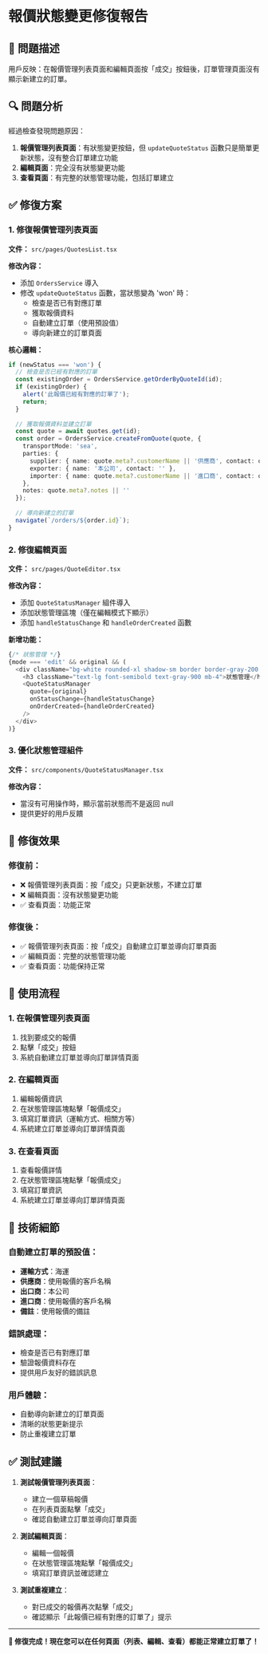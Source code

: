 # 報價狀態變更修復報告

## 🐛 問題描述

用戶反映：在報價管理列表頁面和編輯頁面按「成交」按鈕後，訂單管理頁面沒有顯示新建立的訂單。

## 🔍 問題分析

經過檢查發現問題原因：
1. **報價管理列表頁面**：有狀態變更按鈕，但 `updateQuoteStatus` 函數只是簡單更新狀態，沒有整合訂單建立功能
2. **編輯頁面**：完全沒有狀態變更功能
3. **查看頁面**：有完整的狀態管理功能，包括訂單建立

## ✅ 修復方案

### 1. **修復報價管理列表頁面**

**文件：** `src/pages/QuotesList.tsx`

**修改內容：**
- 添加 `OrdersService` 導入
- 修改 `updateQuoteStatus` 函數，當狀態變為 'won' 時：
  - 檢查是否已有對應訂單
  - 獲取報價資料
  - 自動建立訂單（使用預設值）
  - 導向新建立的訂單頁面

**核心邏輯：**
```typescript
if (newStatus === 'won') {
  // 檢查是否已經有對應的訂單
  const existingOrder = OrdersService.getOrderByQuoteId(id);
  if (existingOrder) {
    alert('此報價已經有對應的訂單了');
    return;
  }
  
  // 獲取報價資料並建立訂單
  const quote = await quotes.get(id);
  const order = OrdersService.createFromQuote(quote, {
    transportMode: 'sea',
    parties: {
      supplier: { name: quote.meta?.customerName || '供應商', contact: quote.meta?.contactInfo || '' },
      exporter: { name: '本公司', contact: '' },
      importer: { name: quote.meta?.customerName || '進口商', contact: quote.meta?.contactInfo || '' }
    },
    notes: quote.meta?.notes || ''
  });
  
  // 導向新建立的訂單
  navigate(`/orders/${order.id}`);
}
```

### 2. **修復編輯頁面**

**文件：** `src/pages/QuoteEditor.tsx`

**修改內容：**
- 添加 `QuoteStatusManager` 組件導入
- 添加狀態管理區塊（僅在編輯模式下顯示）
- 添加 `handleStatusChange` 和 `handleOrderCreated` 函數

**新增功能：**
```typescript
{/* 狀態管理 */}
{mode === 'edit' && original && (
  <div className="bg-white rounded-xl shadow-sm border border-gray-200 p-6">
    <h3 className="text-lg font-semibold text-gray-900 mb-4">狀態管理</h3>
    <QuoteStatusManager 
      quote={original} 
      onStatusChange={handleStatusChange}
      onOrderCreated={handleOrderCreated}
    />
  </div>
)}
```

### 3. **優化狀態管理組件**

**文件：** `src/components/QuoteStatusManager.tsx`

**修改內容：**
- 當沒有可用操作時，顯示當前狀態而不是返回 null
- 提供更好的用戶反饋

## 🎯 修復效果

### 修復前：
- ❌ 報價管理列表頁面：按「成交」只更新狀態，不建立訂單
- ❌ 編輯頁面：沒有狀態變更功能
- ✅ 查看頁面：功能正常

### 修復後：
- ✅ 報價管理列表頁面：按「成交」自動建立訂單並導向訂單頁面
- ✅ 編輯頁面：完整的狀態管理功能
- ✅ 查看頁面：功能保持正常

## 🚀 使用流程

### 1. **在報價管理列表頁面**
1. 找到要成交的報價
2. 點擊「成交」按鈕
3. 系統自動建立訂單並導向訂單詳情頁面

### 2. **在編輯頁面**
1. 編輯報價資訊
2. 在狀態管理區塊點擊「報價成交」
3. 填寫訂單資訊（運輸方式、相關方等）
4. 系統建立訂單並導向訂單詳情頁面

### 3. **在查看頁面**
1. 查看報價詳情
2. 在狀態管理區塊點擊「報價成交」
3. 填寫訂單資訊
4. 系統建立訂單並導向訂單詳情頁面

## 🔧 技術細節

### 自動建立訂單的預設值：
- **運輸方式**：海運
- **供應商**：使用報價的客戶名稱
- **出口商**：本公司
- **進口商**：使用報價的客戶名稱
- **備註**：使用報價的備註

### 錯誤處理：
- 檢查是否已有對應訂單
- 驗證報價資料存在
- 提供用戶友好的錯誤訊息

### 用戶體驗：
- 自動導向新建立的訂單頁面
- 清晰的狀態更新提示
- 防止重複建立訂單

## ✅ 測試建議

1. **測試報價管理列表頁面**：
   - 建立一個草稿報價
   - 在列表頁面點擊「成交」
   - 確認自動建立訂單並導向訂單頁面

2. **測試編輯頁面**：
   - 編輯一個報價
   - 在狀態管理區塊點擊「報價成交」
   - 填寫訂單資訊並確認建立

3. **測試重複建立**：
   - 對已成交的報價再次點擊「成交」
   - 確認顯示「此報價已經有對應的訂單了」提示

---

**🎉 修復完成！現在您可以在任何頁面（列表、編輯、查看）都能正常建立訂單了！**
